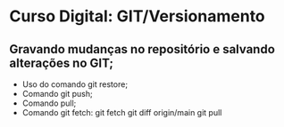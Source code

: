 # Curso Digital: GIT/Versionamento

## Gravando mudanças no repositório e salvando alterações no GIT;

* Uso do comando git restore;
* Comando git push;
* Comando pull;
* Comando git fetch:
    git fetch
    git diff origin/main
    git pull
